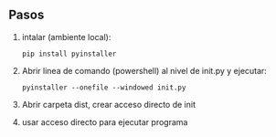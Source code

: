 ## Pasos

1. intalar (ambiente local):
    ```batch
    pip install pyinstaller
    ```

2. Abrir linea de comando (powershell) al nivel de init.py y ejecutar:
    ```batch
    pyinstaller --onefile --windowed init.py
    ```

3. Abrir carpeta dist, crear acceso directo de init

4. usar acceso directo para ejecutar programa